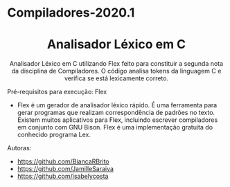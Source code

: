 # Compiladores-2020.1
<h1 align="center">Analisador Léxico em C</h1>

<p align="center">Analisador Léxico em C utilizando Flex feito para constituir a segunda nota da disciplina de Compiladores. 
O código analisa tokens da linguagem C e verifica se está lexicamente correto.</p>

Pré-requisitos para execução: Flex
- Flex é um gerador de analisador léxico rápido. É uma ferramenta para gerar programas que realizam correspondência de padrões no texto. Existem muitos aplicativos para Flex, incluindo escrever compiladores em conjunto com GNU Bison. Flex é uma implementação gratuita do conhecido programa Lex.


Autoras:
- https://github.com/BiancaRBrito
- https://github.com/JamilleSaraiva
- https://github.com/isabelycosta
